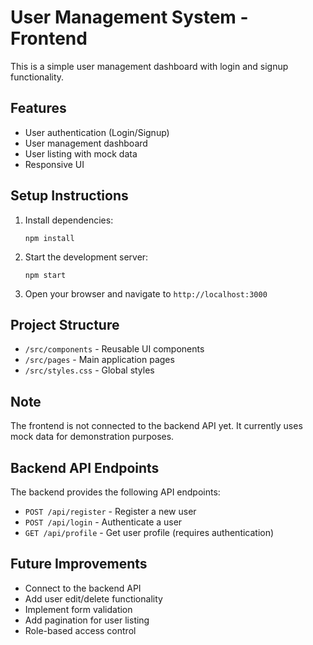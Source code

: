 # User Management System - Frontend

This is a simple user management dashboard with login and signup functionality.

## Features

- User authentication (Login/Signup)
- User management dashboard
- User listing with mock data
- Responsive UI

## Setup Instructions

1. Install dependencies:
   ```
   npm install
   ```

2. Start the development server:
   ```
   npm start
   ```

3. Open your browser and navigate to `http://localhost:3000`

## Project Structure

- `/src/components` - Reusable UI components
- `/src/pages` - Main application pages
- `/src/styles.css` - Global styles

## Note

The frontend is not connected to the backend API yet. It currently uses mock data for demonstration purposes.

## Backend API Endpoints

The backend provides the following API endpoints:

- `POST /api/register` - Register a new user
- `POST /api/login` - Authenticate a user
- `GET /api/profile` - Get user profile (requires authentication)

## Future Improvements

- Connect to the backend API
- Add user edit/delete functionality
- Implement form validation
- Add pagination for user listing
- Role-based access control 